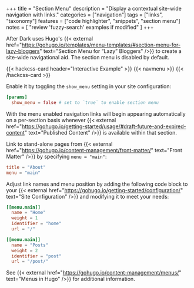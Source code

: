 +++
title = "Section Menu"
description = "Display a contextual site-wide navigation with links."
categories = ["navigation"]
tags = ["links", "taxonomy"]
features = ["code highlighter", "snippets", "section menu"]
notes = [
  "review 'fuzzy-search' examples if modified"
]
+++

After Dark uses Hugo's {{< external href="https://gohugo.io/templates/menu-templates/#section-menu-for-lazy-bloggers" text="Section Menu for “Lazy” Bloggers" />}} to create a site-wide navigational aid. The section menu is disabled by default.

{{< hackcss-card header="Interactive Example" >}}
  {{< navmenu >}}
{{< /hackcss-card >}}

Enable it by toggling the `show_menu` setting in your site configuration:

```toml
[params]
  show_menu = false # set to `true` to enable section menu
```

With the menu enabled navigation links will begin appearing automatically on a per-section basis whenever {{< external href="https://gohugo.io/getting-started/usage/#draft-future-and-expired-content" text="Published Content" />}} is available within that section.

Link to stand-alone pages from {{< external href="https://gohugo.io/content-management/front-matter/" text="Front Matter" />}} by specifying `menu = "main"`:

```toml
title = "About"
menu = "main"
```

Adjust link names and menu position by adding the following code block to your {{< external href="https://gohugo.io/getting-started/configuration/" text="Site Configuration" />}} and modifying it to meet your needs:

```toml
[[menu.main]]
  name = "Home"
  weight = 1
  identifier = "home"
  url = "/"

[[menu.main]]
  name = "Posts"
  weight = 2
  identifier = "post"
  url = "/post/"
```

See {{< external href="https://gohugo.io/content-management/menus/" text="Menus in Hugo" />}} for additional information.
